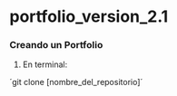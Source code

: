 # portfolio_version_2.1

### Creando un Portfolio


1. En terminal:

´git clone [nombre_del_repositorio]´

